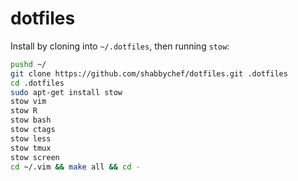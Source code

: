 # dotfiles

Install by cloning into ```~/.dotfiles```, then running ```stow```:

```bash
pushd ~/
git clone https://github.com/shabbychef/dotfiles.git .dotfiles
cd .dotfiles
sudo apt-get install stow
stow vim
stow R
stow bash
stow ctags
stow less
stow tmux
stow screen
cd ~/.vim && make all && cd -
```

